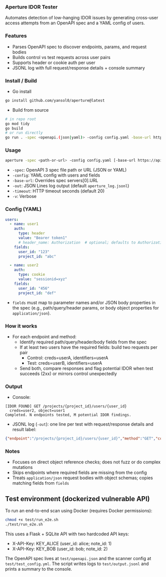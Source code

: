 ### Aperture IDOR Tester

Automates detection of low-hanging IDOR issues by generating cross-user access attempts from an OpenAPI spec and a YAML config of users.

### Features
- Parses OpenAPI spec to discover endpoints, params, and request bodies
- Builds control vs test requests across user pairs
- Supports header or cookie auth per user
- JSONL log with full request/response details + console summary

### Install / Build
- Go install
```sh
go install github.com/yansol0/aperture@latest
```

- Build from source
```bash
# in repo root
go mod tidy
go build
# or run directly
go run . -spec <openapi.(json|yaml)> -config config.yaml -base-url https://api.example.com -out aperture_log.jsonl -v
```

### Usage
```bash
aperture -spec <path-or-url> -config config.yaml [-base-url https://api.example.com] [-out aperture_log.jsonl] [-timeout 20] [-v]
```
- `-spec`: OpenAPI 3 spec file path or URL (JSON or YAML)
- `-config`: YAML config with users and fields
- `-base-url`: Overrides spec servers[0].URL
- `-out`: JSON Lines log output (default `aperture_log.jsonl`)
- `-timeout`: HTTP timeout seconds (default 20)
- `-v`: Verbose

### Config (YAML)
```yaml
users:
  - name: user1
    auth:
      type: header
      value: "Bearer token1"
      # header_name: Authorization  # optional; defaults to Authorization
    fields:
      user_id: "123"
      project_id: "abc"

  - name: user2
    auth:
      type: cookie
      value: "sessionid=xyz"
    fields:
      user_id: "456"
      project_id: "def"
```
- `fields` must map to parameter names and/or JSON body properties in the spec (e.g., path/query/header params, or body object properties for `application/json`).

### How it works
- For each endpoint and method:
  - Identify required path/query/header/body fields from the spec
  - If at least two users have the required fields: build two requests per pair
    - Control: creds=userA, identifiers=userA
    - Test: creds=userB, identifiers=userA
  - Send both, compare responses and flag potential IDOR when test succeeds (2xx) or mirrors control unexpectedly

### Output
- Console:
```text
[IDOR FOUND] GET /projects/{project_id}/users/{user_id}
  creds=user2, object=user1
Completed. N endpoints tested, M potential IDOR findings.
```
- JSONL log (`-out`): one line per test with request/response details and result label:
```json
{"endpoint":"/projects/{project_id}/users/{user_id}","method":"GET","control":{...},"test":{...},"result":"IDOR FOUND"}
```

### Notes
- Focuses on direct object reference checks; does not fuzz or do complex mutations
- Skips endpoints where required fields are missing from the config
- Treats `application/json` request bodies with object schemas; copies matching fields from `fields`

## Test environment (dockerized vulnerable API)

To run an end-to-end scan using Docker (requires Docker permissions):

```bash
chmod +x test/run_e2e.sh
./test/run_e2e.sh
```

This uses a Flask + SQLite API with two hardcoded API keys:
- X-API-Key: KEY_ALICE (user_id: alice; note_id: 1)
- X-API-Key: KEY_BOB (user_id: bob; note_id: 2)

The OpenAPI spec lives at `test/openapi.json` and the scanner config at `test/test_config.yml`. The script writes logs to `test/output.jsonl` and prints a summary to the console.
